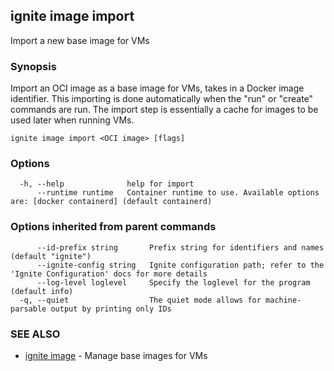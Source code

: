## ignite image import

Import a new base image for VMs

### Synopsis


Import an OCI image as a base image for VMs, takes in a Docker image identifier.
This importing is done automatically when the "run" or "create" commands are run.
The import step is essentially a cache for images to be used later when running VMs.


```
ignite image import <OCI image> [flags]
```

### Options

```
  -h, --help              help for import
      --runtime runtime   Container runtime to use. Available options are: [docker containerd] (default containerd)
```

### Options inherited from parent commands

```
      --id-prefix string       Prefix string for identifiers and names (default "ignite")
      --ignite-config string   Ignite configuration path; refer to the 'Ignite Configuration' docs for more details
      --log-level loglevel     Specify the loglevel for the program (default info)
  -q, --quiet                  The quiet mode allows for machine-parsable output by printing only IDs
```

### SEE ALSO

* [ignite image](ignite_image.md)	 - Manage base images for VMs

